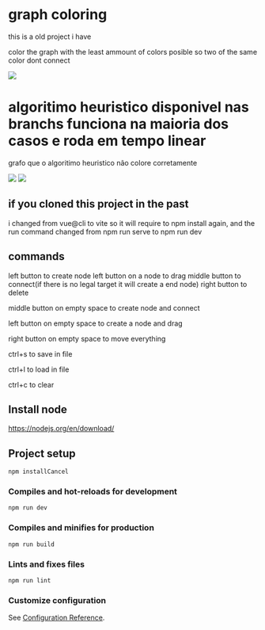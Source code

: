 # graph coloring

this is a old project i have

color the graph with the least ammount of colors posible so two of the same color dont connect

![](https://i.imgur.com/OkpcM09.png)

# algoritimo heuristico disponivel nas branchs funciona na maioria dos casos e roda em tempo linear
grafo que o algoritimo heuristico não colore corretamente

![](https://i.imgur.com/pJT23cD.png)
![](https://i.imgur.com/4YJz8TQ.png)


## if you cloned this project in the past
i changed from vue@cli to vite so it will require to npm install again, and the run command changed from npm run serve to npm run dev

## commands

left button to create node
left button on a node to drag
middle button to connect(if there is no legal target it will create a end node)
right button to delete

middle button on empty space to create node and connect

left button on empty space to create a node and drag

right button on empty space to move everything

ctrl+s to save in file 

ctrl+l to load in file

ctrl+c to clear

## Install node
https://nodejs.org/en/download/

## Project setup
```
npm installCancel
```

### Compiles and hot-reloads for development
```
npm run dev
```

### Compiles and minifies for production
```
npm run build
```

### Lints and fixes files
```
npm run lint
```

### Customize configuration
See [Configuration Reference](https://cli.vuejs.org/config/).
